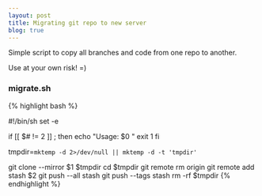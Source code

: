 ```yaml
---
layout: post
title: Migrating git repo to new server
blog: true
---
```


Simple script to copy all branches and code from one repo to another. 

Use at your own risk! =)

### migrate.sh
{% highlight bash %}

#!/bin/sh
set -e

if [[ $# != 2 ]] ; then
    echo "Usage: $0 <source-repo> <destination-repo>"
    exit 1
fi

tmpdir=`mktemp -d 2>/dev/null || mktemp -d -t 'tmpdir'`

git clone --mirror $1 $tmpdir
cd $tmpdir 
git remote rm origin
git remote add stash $2
git push --all stash
git push --tags stash
rm -rf $tmpdir
{% endhighlight %}
